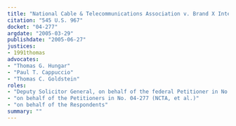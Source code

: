 ```yaml
---
title: "National Cable & Telecommunications Association v. Brand X Internet Services"
citation: "545 U.S. 967"
docket: "04-277"
argdate: "2005-03-29"
publishdate: "2005-06-27"
justices:
- 1991thomas
advocates:
- "Thomas G. Hungar"
- "Paul T. Cappuccio"
- "Thomas C. Goldstein"
roles:
- "Deputy Solicitor General, on behalf of the federal Petitioner in No. 04-281"
- "on behalf of the Petitioners in No. 04-277 (NCTA, et al.)"
- "on behalf of the Respondents"
summary: ""
---
```



